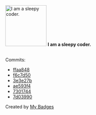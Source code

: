 <img src="https://my-badges.github.io/my-badges/sleepy-coder.png" alt="I am a sleepy coder." title="I am a sleepy coder." width="128">
<strong>I am a sleepy coder.</strong>
<br><br>

Commits:

- <a href="https://github.com/9bany/db_engine/commit/ffaa848fd20f1c05f1f850a48b9837e912a45d90">ffaa848</a>
- <a href="https://github.com/9bany/db_engine/commit/f6c7d50a78335b7743637ea5cb1aea4f40fb39a8">f6c7d50</a>
- <a href="https://github.com/9bany/db_engine/commit/3e3e27bce88c9921c28b0ccbceb3c1b42e6d2654">3e3e27b</a>
- <a href="https://github.com/9bany/sabledb/commit/ae593f4ae58eb835f679da997781ca57599080fc">ae593f4</a>
- <a href="https://github.com/9bany/valkey/commit/730174445b72bb04c446c635d4c34041270b596b">7301744</a>
- <a href="https://github.com/9bany/cue/commit/7d03990a6dc7e77395266fc37a32c4cfa5070721">7d03990</a>


Created by <a href="https://github.com/my-badges/my-badges">My Badges</a>